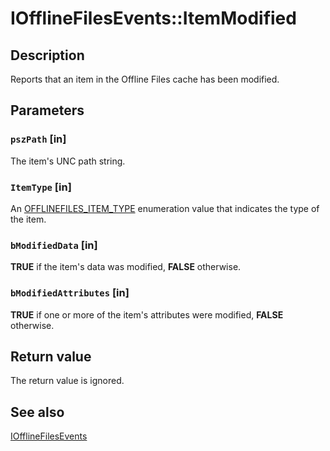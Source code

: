 # IOfflineFilesEvents::ItemModified

## Description

Reports that an item in the Offline Files cache has been modified.

## Parameters

### `pszPath` [in]

The item's UNC path string.

### `ItemType` [in]

An [OFFLINEFILES_ITEM_TYPE](https://learn.microsoft.com/windows/desktop/api/cscobj/ne-cscobj-offlinefiles_item_type) enumeration value that indicates the type of the item.

### `bModifiedData` [in]

**TRUE** if the item's data was modified, **FALSE** otherwise.

### `bModifiedAttributes` [in]

**TRUE** if one or more of the item's attributes were modified, **FALSE** otherwise.

## Return value

The return value is ignored.

## See also

[IOfflineFilesEvents](https://learn.microsoft.com/previous-versions/windows/desktop/api/cscobj/nn-cscobj-iofflinefilesevents)